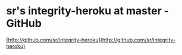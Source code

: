 <!--
id: 200810491
link: http://tumblr.atmos.org/post/200810491/srs-integrity-heroku-at-master-github
slug: srs-integrity-heroku-at-master-github
date: Wed Sep 30 2009 02:21:22 GMT-0700 (PDT)
publish: 2009-09-030
tags: 
title: sr's integrity-heroku at master - GitHub
-->


sr's integrity-heroku at master - GitHub
========================================

[http://github.com/sr/integrity-heroku](http://github.com/sr/integrity-heroku)

